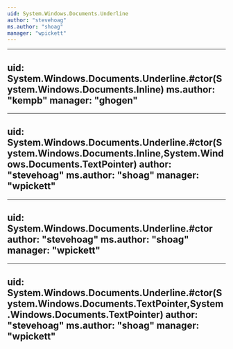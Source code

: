 ```yaml
---
uid: System.Windows.Documents.Underline
author: "stevehoag"
ms.author: "shoag"
manager: "wpickett"
---
```


---
uid: System.Windows.Documents.Underline.#ctor(System.Windows.Documents.Inline)
ms.author: "kempb"
manager: "ghogen"
---

---
uid: System.Windows.Documents.Underline.#ctor(System.Windows.Documents.Inline,System.Windows.Documents.TextPointer)
author: "stevehoag"
ms.author: "shoag"
manager: "wpickett"
---

---
uid: System.Windows.Documents.Underline.#ctor
author: "stevehoag"
ms.author: "shoag"
manager: "wpickett"
---

---
uid: System.Windows.Documents.Underline.#ctor(System.Windows.Documents.TextPointer,System.Windows.Documents.TextPointer)
author: "stevehoag"
ms.author: "shoag"
manager: "wpickett"
---
